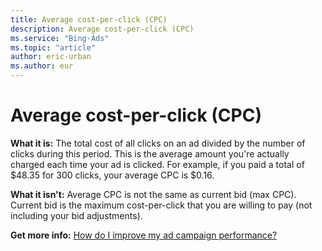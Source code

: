 ```yaml
---
title: Average cost-per-click (CPC)
description: Average cost-per-click (CPC)
ms.service: "Bing-Ads"
ms.topic: "article"
author: eric-urban
ms.author: eur
---
```


# Average cost-per-click (CPC)

**What it is:**        The total cost of all clicks on an ad divided by the number of clicks during this period.        This is the average amount you're actually charged each time your ad is clicked. For example, if you paid a total of $48.35 for 300 clicks, your average CPC is $0.16.

**What it isn't:**        Average CPC is not the same as current bid (max CPC). Current bid is the maximum cost-per-click that you are willing to pay (not including your bid adjustments).

**Get more info:**     [How do I improve my ad campaign performance?](../hlp_BA_CONC_AboutImprovingCampaignPerformance.md)


